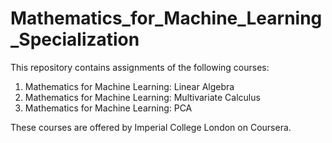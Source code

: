 # Mathematics_for_Machine_Learning_Specialization
This repository contains assignments of the following courses:
1. Mathematics for Machine Learning: Linear Algebra
2. Mathematics for Machine Learning: Multivariate Calculus
3. Mathematics for Machine Learning: PCA

These courses are offered by Imperial College London on Coursera.
